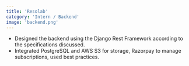 ```yaml
---
title: 'Resolab'
category: 'Intern / Backend'
image: 'backend.png'
---
```


- Designed the backend using the Django Rest Framework according to the specifications discussed.
- Integrated PostgreSQL and AWS S3 for storage, Razorpay to manage subscriptions, used best practices.
